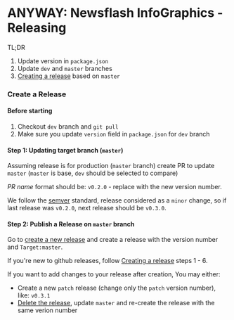 # ANYWAY: Newsflash InfoGraphics - Releasing

TL;DR
1. Update version in `package.json`
2. Update `dev` and `master` branches
3. [Creating a release](https://help.github.com/en/github/administering-a-repository/managing-releases-in-a-repository#creating-a-release) based on `master`

### Create a Release

#### Before starting
1. Checkout `dev` branch and `git pull`
1. Make sure you update `version` field in `package.json` for `dev` branch

#### Step 1: Updating target branch (`master`)

Assuming release is for production (`master` branch)
create PR to update `master` (`master` is base, `dev` should be selected to compare)

_PR name_ format should be: `v0.2.0` - replace with the new version number.

We follow the [semver](https://semver.org/) standard, release considered as a `minor` change,
so if last release was `v0.2.0`, next release should be `v0.3.0`.

#### Step 2: Publish a Release on `master` branch
Go to [create a new release](https://github.com/hasadna/anyway-newsflash-infographics/releases/new) and create a release with the version number and `Target:master`.

If you're new to github releases, follow [Creating a release](https://help.github.com/en/github/administering-a-repository/managing-releases-in-a-repository#creating-a-release) steps 1 - 6.

If you want to add changes to your release after creation, You may either:

- Create a new `patch` release (change only the `patch` version number), like: `v0.3.1`
- [Delete the release](https://help.github.com/en/github/administering-a-repository/managing-releases-in-a-repository#deleting-a-release), update `master` and re-create the release with the same verion number
